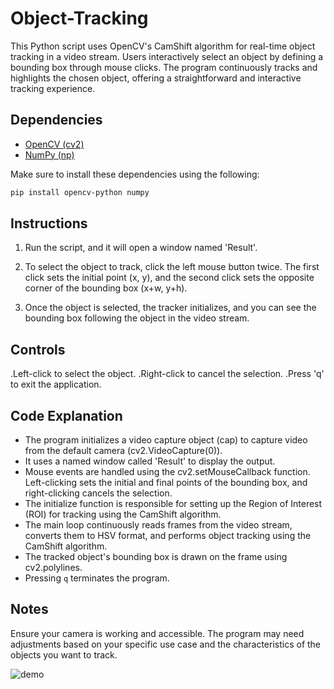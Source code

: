 # Object-Tracking
This Python script uses OpenCV's CamShift algorithm for real-time object tracking in a video stream. Users interactively select an object by defining a bounding box through mouse clicks. The program continuously tracks and highlights the chosen object, offering a straightforward and interactive tracking experience.

## Dependencies
- [OpenCV (cv2)](https://opencv.org/)
- [NumPy (np)](https://numpy.org/)

Make sure to install these dependencies using the following:
```bash
pip install opencv-python numpy
```

## Instructions

1. Run the script, and it will open a window named 'Result'.

2. To select the object to track, click the left mouse button twice. The first click sets the initial point (x, y), and the second  click sets the opposite corner of the bounding box (x+w, y+h).

3. Once the object is selected, the tracker initializes, and you can see the bounding box following the object in the video stream.



## Controls

.Left-click to select the object.
.Right-click to cancel the selection.
.Press 'q' to exit the application.


## Code Explanation

* The program initializes a video capture object (cap) to capture video     from the default camera (cv2.VideoCapture(0)).
* It uses a named window called 'Result' to display the output.
* Mouse events are handled using the cv2.setMouseCallback function. Left-clicking sets the initial and final points of the bounding box, and right-clicking cancels the selection.
* The initialize function is responsible for setting up the Region of Interest (ROI) for tracking using the CamShift algorithm.
* The main loop continuously reads frames from the video stream, converts them to HSV format, and performs object tracking using    the CamShift algorithm.
* The tracked object's bounding box is drawn on the frame using cv2.polylines.
* Pressing `q` terminates the program.


## Notes

Ensure your camera is working and accessible.
The program may need adjustments based on your specific use case and the characteristics of the objects you want to track.

![demo ](https://gist.github.com/netblag/d7d4bb2a96b687a9eb0145639a4a89c7?permalink_comment_id=4854416#file-demo-gif)
